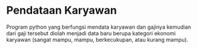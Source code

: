 # Pendataan Karyawan
Program python yang berfungsi mendata karyawan dan gajinya kemudian dari gaji tersebut diolah menjadi data baru berupa kategori ekonomi karyawan (sangat mampu, mampu, berkecukupan, atau kurang mampu).
